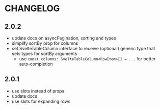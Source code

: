 # CHANGELOG

## 2.0.2

- update docs on asyncPagination, sorting and types
- simplify sortBy prop for columns
- set SvelteTableColumn interface to receive (optional) generic type that sets types for sortBy arguments
  - use `const columns: SvelteTableColumn<RowItem>[] = ...` for better auto-completion

## 2.0.1

- use slots instead of props
- update docs
- use slots for expanding rows
